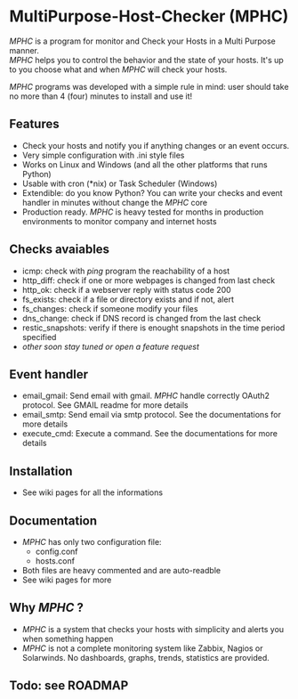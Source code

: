 # MultiPurpose-Host-Checker (MPHC)
*MPHC* is a program for monitor and Check your Hosts in a Multi Purpose manner.  
*MPHC* helps you to control the behavior and the state of your hosts. It's up to you choose what and when *MPHC* will check your hosts.

*MPHC* programs was developed with a simple rule in mind: user should take no more than 4 (four) minutes to install and use it!

## Features
- Check your hosts and notify you if anything changes or an event occurs.
- Very simple configuration with .ini style files
- Works on Linux and Windows (and all the other platforms that runs Python)
- Usable with cron (*nix) or Task Scheduler (Windows)
- Extendible: do you know Python? You can write your checks and event handler in minutes without change the *MPHC* core
- Production ready. *MPHC* is heavy tested for months in production environments to monitor company and internet hosts

## Checks avaiables
- icmp: check with *ping* program the reachability of a host
- http_diff: check if one or more webpages is changed from last check
- http_ok: check if a webserver reply with status code 200
- fs_exists: check if a file or directory exists and if not, alert
- fs_changes: check if someone modify your files
- dns_change: check if DNS record is changed from the last check
- restic_snapshots: verify if there is enought snapshots in the time period specified
- *other soon stay tuned or open a feature request*

## Event handler
- email_gmail: Send email with gmail. *MPHC* handle correctly OAuth2 protocol. See GMAIL readme for more details
- email_smtp: Send email via smtp protocol. See the documentations for more details
- execute_cmd: Execute a command. See the documentations for more details

## Installation
- See wiki pages for all the informations

## Documentation
- *MPHC* has only two configuration file:
	+ config.conf
	+ hosts.conf
- Both files are heavy commented and are auto-readble
- See wiki pages for more

## Why *MPHC* ?
- *MPHC* is a system that checks your hosts with simplicity and alerts you when something happen
- *MPHC* is not a complete monitoring system like Zabbix, Nagios or Solarwinds. No dashboards, graphs, trends, statistics are provided.

## Todo: see ROADMAP